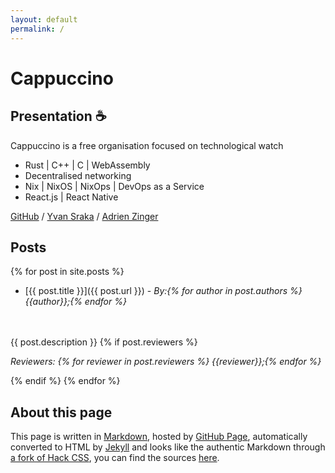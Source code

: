 ```yaml
---
layout: default
permalink: /
---
```


# Cappuccino

## Presentation ☕

Cappuccino is a free organisation focused on technological watch
- Rust \| C++ \| C \| WebAssembly
- Decentralised networking
- Nix \| NixOS \| NixOps \| DevOps as a Service
- React.js \| React Native


[GitHub](https://github.com/cppccn) / [Yvan Sraka](https://github.com/yvan-sraka) / [Adrien Zinger](https://github.com/adrien-zinger)

## Posts

{% for post in site.posts %}
* [{{ post.title }}]({{ post.url }}) - <i>By:{% for author in post.authors %} {{author}};{% endfor %}</i>
<br/>
<br/>
{{ post.description }}
{% if post.reviewers %}

<i>Reviewers: {% for reviewer in post.reviewers %} {{reviewer}};{% endfor %}</i>

{% endif %}
{% endfor %}


## About this page

This page is written in [Markdown](https://daringfireball.net/projects/markdown/), hosted by [GitHub Page](https://pages.github.com/), automatically converted to HTML by [Jekyll](https://jekyllrb.com) and looks like the authentic Markdown through [a fork of Hack CSS](https://github.com/yvan-sraka/hack), you can find the sources [here](https://github.com/yvan-sraka/yvan-sraka.github.io).
